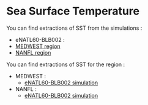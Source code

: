# Sea Surface Temperature


You can find extractions of SST from the simulations :

  - eNATL60-BLB002 :
   - [MEDWEST region](../items/MEDWEST60-BLB002-1h-SSH-SST-SSS-SSU-SSV.md)
   - [NANFL region](../items/NANFL60-BLB002-1h-SSH-SST-SSS-SSU-SSV.md)
 
You can find extractions of SST for the region :
  - MEDWEST :
    - [eNATL60-BLB002 simulation](../items/MEDWEST60-BLB002-1h-SSH-SST-SSS-SSU-SSV.md)
  - NANFL :
    - [eNATL60-BLB002 simulation](../items/NANFL60-BLB002-1h-SSH-SST-SSS-SSU-SSV.md)
